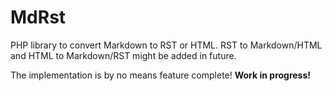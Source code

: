 # MdRst

PHP library to convert Markdown to RST or HTML. RST to Markdown/HTML and HTML to Markdown/RST might be added in future.

The implementation is by no means feature complete!
**Work in progress!**